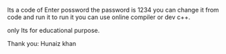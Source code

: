Its a code of Enter possword the password is 1234 you can change it from code and run it to run it you can use online compiler or dev c++.

only Its for educational purpose.

Thank you:
Hunaiz khan
